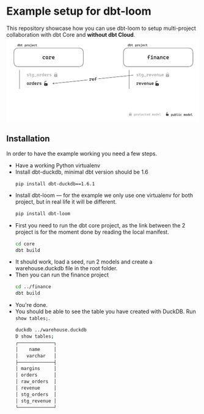 # Example setup for dbt-loom

This repository showcase how you can use dbt-loom to setup multi-project collaboration with dbt Core and **without dbt Cloud**.
![Cross-project reference example](img/cross_project_references.png)

## Installation

In order to have the example working you need a few steps.

* Have a working Python virtualenv
* Install dbt-duckdb, minimal dbt version should be 1.6
    ```
    pip install dbt-duckdb==1.6.1
    ```
* Install dbt-loom — for the example we only use one virtualenv for both project, but in real life it will be different.
    ```bash
    pip install dbt-loom
    ```
* First you need to run the dbt core project, as the link between the 2 project is for the moment done by reading the local manifest.
    ```bash
    cd core
    dbt build
    ```
* It should work, load a seed, run 2 models and create a warehouse.duckdb file in the root folder.
* Then you can run the finance project
    ```bash
    cd ../finance
    dbt build
    ```
* You're done.
* You should be able to see the table you have created with DuckDB. Run `show tables;`.
    ```bash
    duckdb ../warehouse.duckdb
    D show tables;
    ┌─────────────┐
    │    name     │
    │   varchar   │
    ├─────────────┤
    │ margins     │
    │ orders      │
    │ raw_orders  │
    │ revenue     │
    │ stg_orders  │
    │ stg_revenue │
    └─────────────┘
    ```